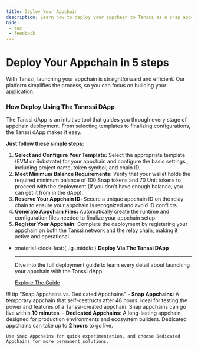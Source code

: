 ```yaml
---
title: Deploy Your Appchain
description: Learn how to deploy your appchain to Tanssi as a snap appchain for short-term testing or as a dedicated Tanssi appchain for long-term testing.
hide:
 - toc
 - feedback
---
```


# Deploy Your Appchain in 5 steps

With Tanssi, launching your appchain is straightforward and efficient. Our platform simplifies the process, so you can focus on building your application.

### **How Deploy Using The Tannssi DApp**

The Tanssi dApp is an intuitive tool that guides you through every stage of appchain deployment. From selecting templates to finalizing configurations, the Tanssi dApp makes it easy.

**Just follow these simple steps:**

1. **Select and Configure Your Template:** Select the appropriate template (EVM or Substrate) for your appchain and configure the basic settings, including project name, token symbol, and chain ID.
2. **Meet Minimum Balance Requirements:** Verify that your wallet holds the required minimum balance of 100 Snap tokens and 70 Unit tokens to proceed with the deployment.(If you don't have enough balance, you can get it from in the dApp).
3. **Reserve Your Appchain ID:** Secure a unique appchain ID on the relay chain to ensure your appchain is recognized and avoid ID conflicts.
4. **Generate Appchain Files:** Automatically create the runtime and configuration files needed to finalize your appchain setup.
5. **Register Your Appchain:** Complete the deployment by registering your appchain on both the Tanssi network and the relay chain, making it active and operational.


<div class="grid cards" markdown>

-   :material-clock-fast:{ .lg .middle } __Deploy Via The Tanssi DApp__

    ---
    Dive into the full deployment guide to learn every detail about launching your appchain with the Tanssi dApp.
    

    [Explore The Guide](dapp.md)

</div>

!!! tip "Snap Appchains vs. Dedicated Appchains"
    - **Snap Appchains**: A temporary appchain that self-destructs after 48 hours. Ideal for testing the power and features of a Tanssi-created appchain. Snap appchains can go live within **10 minutes**.
    - **Dedicated Appchains**: A long-lasting appchain designed for production environments and ecosystem builders. Dedicated appchains can take up to **2 hours** to go live.
     
    Use Snap Appchains for quick experimentation, and choose Dedicated Appchains for more permanent solutions.

